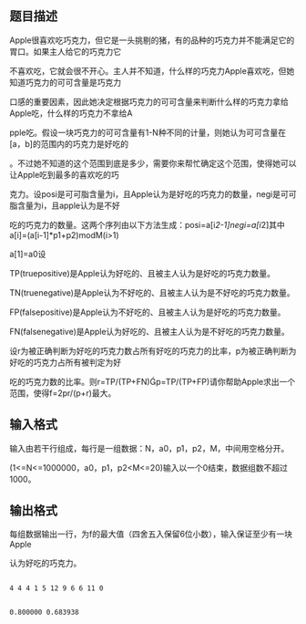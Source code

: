 ## 题目描述

<div>
 Apple很喜欢吃巧克力，但它是一头挑剔的猪，有的品种的巧克力并不能满足它的胃口。如果主人给它的巧克力它
</div>
<div>
 不喜欢吃，它就会很不开心。主人并不知道，什么样的巧克力Apple喜欢吃，但她知道巧克力的可可含量是巧克力
</div>
<div>
 口感的重要因素，因此她决定根据巧克力的可可含量来判断什么样的巧克力拿给Apple吃，什么样的巧克力不拿给A
</div>
<div>
 pple吃。假设一块巧克力的可可含量有1-N种不同的计量，则她认为可可含量在[a，b]的范围内的巧克力是好吃的
</div>
<div>
 。不过她不知道的这个范围到底是多少，需要你来帮忙确定这个范围，使得她可以让Apple吃到最多的喜欢吃的巧
</div>
<div>
 克力。设posi是可可脂含量为i，且Apple认为是好吃的巧克力的数量，negi是可可脂含量为i，且apple认为是不好
</div>
<div>
 吃的巧克力的数量。这两个序列由以下方法生成：posi=a[i*2-1]negi=a[i*2]其中a[i]=(a[i-1]*p1+p2)modM(i>1)
</div>
<div>
 a[1]=a0设
</div>
<div>
 TP(truepositive)是Apple认为好吃的、且被主人认为是好吃的巧克力数量。
</div>
<div>
 TN(truenegative)是Apple认为不好吃的、且被主人认为是不好吃的巧克力数量。
</div>
<div>
 FP(falsepositive)是Apple认为不好吃的、且被主人认为是好吃的巧克力数量。
</div>
<div>
 FN(falsenegative)是Apple认为好吃的、且被主人认为是不好吃的巧克力数量。
</div>
<div>
 设r为被正确判断为好吃的巧克力数占所有好吃的巧克力的比率，p为被正确判断为好吃的巧克力占所有被判定为好
</div>
<div>
 吃的巧克力数的比率。则r=TP/(TP+FN)p=TP/(TP+FP)请你帮助Apple求出一个范围，使得f=2pr/(p+r)最大。
</div>
<div></div>
<p></p>

## 输入格式

<div>
 输入由若干行组成，每行是一组数据：N，a0，p1，p2，M，中间用空格分开。
</div>
<div>
 (1<=N<=1000000，a0，p1，p2<M<=20)输入以一个0结束，数据组数不超过1000。
</div>
<div></div>
<p></p>

## 输出格式

<div>
 每组数据输出一行，为f的最大值（四舍五入保留6位小数），输入保证至少有一块Apple
</div>
<div>
 认为好吃的巧克力。
</div>
<div></div>
<p></p>

```input1
4 4 4 1 5 12 9 6 6 11 0
```
```output1
0.800000 0.683938
```
